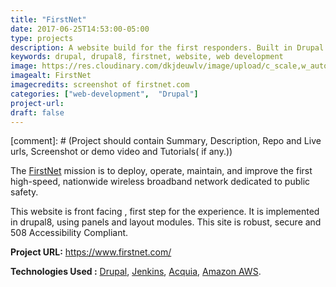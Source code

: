 ```yaml
---
title: "FirstNet"
date: 2017-06-25T14:53:00-05:00
type: projects
description: A website build for the first responders. Built in Drupal using panels and layout modules.
keywords: drupal, drupal8, firstnet, website, web development
image: https://res.cloudinary.com/dkjdeuwlv/image/upload/c_scale,w_auto,q_auto/v1541962744/bargavkondapu.com/projects/firstnet.webp
imagealt: FirstNet
imagecredits: screenshot of firstnet.com
categories: ["web-development",  "Drupal"]
project-url:
draft: false
---
```


[comment]: # (Project should contain Summary, Description, Repo and Live urls, Screenshot or demo video and Tutorials( if any.))

The [FirstNet](https://www.firstnet.com/) mission is to deploy, operate, maintain, and improve the first high-speed, nationwide wireless broadband network dedicated to public safety.  

This website is front facing , first step for the experience. It is implemented in drupal8, using panels and layout modules. This site is robust, secure and 508 Accessibility Compliant.  

**Project URL:** https://www.firstnet.com/

**Technologies Used :**  [Drupal](https://www.drupal.org/),
  [Jenkins](https://jenkins.io/), [Acquia](https://www.acquia.com/), [Amazon AWS](https://aws.amazon.com/).
